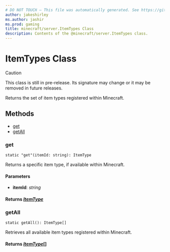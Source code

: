 ```yaml
---
# DO NOT TOUCH — This file was automatically generated. See https://github.com/mojang/minecraftapidocsgenerator to modify descriptions, examples, etc.
author: jakeshirley
ms.author: jashir
ms.prod: gaming
title: minecraft/server.ItemTypes Class
description: Contents of the @minecraft/server.ItemTypes class.
---
```

# ItemTypes Class

> [!CAUTION]
> This class is still in pre-release.  Its signature may change or it may be removed in future releases.

Returns the set of item types registered within Minecraft.

## Methods
- [get](#get)
- [getAll](#getall)

### **get**
`
static "get"(itemId: string): ItemType
`

Returns a specific item type, if available within Minecraft.

#### **Parameters**
- **itemId**: *string*

#### **Returns** [*ItemType*](ItemType.md)

### **getAll**
`
static getAll(): ItemType[]
`

Retrieves all available item types registered within Minecraft.

#### **Returns** [*ItemType*](ItemType.md)[]
